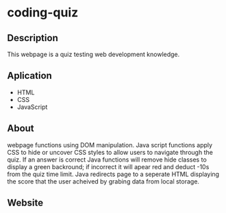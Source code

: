 # coding-quiz

## Description
This webpage is a quiz testing web development knowledge. 

## Aplication

- HTML
- CSS
- JavaScript

## About

webpage functions using DOM manipulation. Java script functions apply CSS to hide or uncover CSS styles to allow users to navigate through the quiz. If an answer is correct Java functions will remove hide classes to display a green backround; if incorrect it will apear red and deduct -10s from the quiz time limit. Java redirects page to a seperate HTML displaying the score that the user acheived by grabing data from local storage. 

## Website
